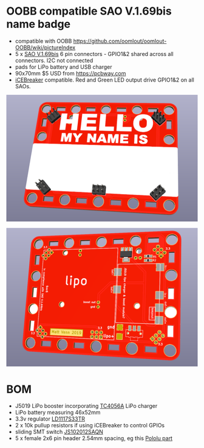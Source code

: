 # OOBB compatible SAO V.1.69bis name badge

* compatible with OOBB https://github.com/oomlout/oomlout-OOBB/wiki/pictureIndex
* 5 x [SAO V.1.69bis](https://hackaday.com/2019/03/20/introducing-the-shitty-add-on-v1-69bis-standard/) 6 pin connectors - GPIO1&2 shared across all connectors. I2C not connected
* pads for LiPo battery and USB charger
* 90x70mm $5 USD from https://pcbway.com
* [iCEBreaker](https://www.crowdsupply.com/1bitsquared/icebreaker-fpga) compatible. Red and Green LED output drive GPIO1&2 on all SAOs.

![front](docs/front.png)

![back](docs/back.png)

# BOM

* J5019 LiPo booster incorporating [TC4056A](docs/TC4056A.pdf) LiPo charger
* LiPo battery measuring 46x52mm
* 3.3v regulator [LD1117S33TR](https://uk.farnell.com/stmicroelectronics/ld1117s33tr/v-reg-ldo-3-3v-smd-1117-sot-223/dp/1202826)
* 2 x 10k pullup resistors if using iCEBreaker to control GPIOs
* sliding SMT switch [JS102012SAQN](https://uk.farnell.com/c-k-components/js102011saqn/switch-spdt-0-6a-6vdc-side-smd/dp/2320017)
* 5 x female 2x6 pin header 2.54mm spacing, eg this [Pololu part](https://www.pololu.com/product/1023)

